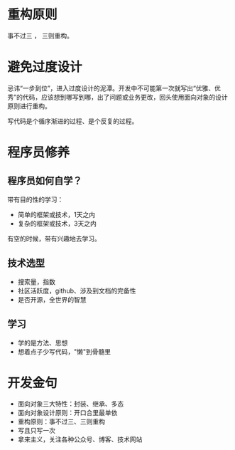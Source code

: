 # 重构原则

事不过三 ， 三则重构。

# 避免过度设计

忌讳“一步到位”，进入过度设计的泥潭。开发中不可能第一次就写出“优雅、优秀”的代码，应该想到哪写到哪，出了问题或业务更改，回头使用面向对象的设计原则进行重构。

写代码是个循序渐进的过程、是个反复的过程。

# 程序员修养

## 程序员如何自学？

带有目的性的学习：
* 简单的框架或技术，1天之内
* 复杂的框架或技术，3天之内
  
有空的时候，带有兴趣地去学习。

## 技术选型

* 搜索量，指数
* 社区活跃度，github、涉及到文档的完备性
* 是否开源，全世界的智慧

## 学习

* 学的是方法、思想
* 想着点子少写代码，"懒"到骨髓里

# 开发金句

* 面向对象三大特性：封装、继承、多态
* 面向对象设计原则：开口合里最单依
* 重构原则：事不过三、三则重构
* 写且只写一次
* 拿来主义，关注各种公众号、博客、技术网站
